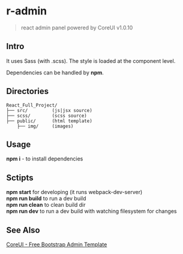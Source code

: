 # r-admin
> react admin panel powered by CoreUI v1.0.10 

## Intro 
It uses Sass (with .scss). The style is loaded at the component level.

Dependencies can be handled by **npm**.

## Directories
```
React_Full_Project/
├── src/         (js|jsx source)
├── scss/        (scss source)
├── public/      (html template)
    ├── img/     (images)
```

## Usage
**npm i** - to install dependencies

## Sctipts
**npm start** for developing (it runs webpack-dev-server)  
**npm run build** to run a dev build  
**npm run clean** to clean build dir  
**npm run dev** to run a dev build with watching filesystem for changes 

## See Also
[CoreUI - Free Bootstrap Admin Template](https://github.com/mrholek/CoreUI-React)